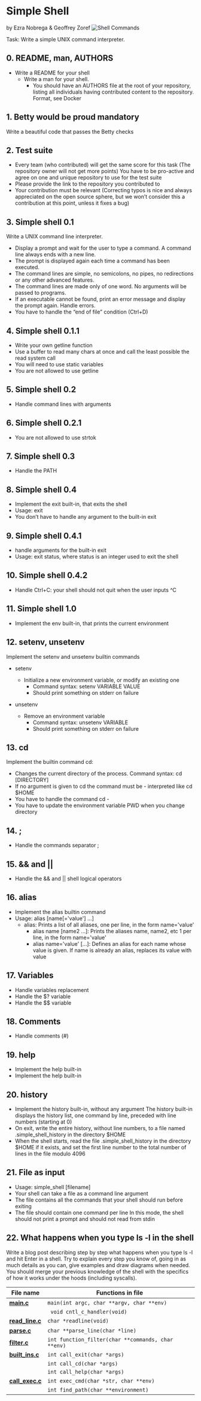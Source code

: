 # Simple Shell
by Ezra Nobrega & Geoffrey Zoref
![Shell Commands](https://www.guru99.com/images/ShellScripting.png)

Task: Write a simple UNIX command interpreter.

## 0. README, man, AUTHORS
  - Write a README for your shell
    - Write a man for your shell.
      - You should have an AUTHORS file at the root of your repository, listing all individuals having contributed content to the repository. Format, see Docker

## 1. Betty would be proud mandatory
Write a beautiful code that passes the Betty checks

## 2. Test suite
- Every team (who contributed) will get the same score for this task (The repository owner will not get more points)
You have to be pro-active and agree on one and unique repository to use for the test suite
- Please provide the link to the repository you contributed to
- Your contribution must be relevant (Correcting typos is nice and always appreciated on the open source sphere, but we won’t consider this a contribution at this point, unless it fixes a bug)

## 3. Simple shell 0.1
Write a UNIX command line interpreter.
- Display a prompt and wait for the user to type a command. A command line always ends with a new line.
- The prompt is displayed again each time a command has been executed.
- The command lines are simple, no semicolons, no pipes, no redirections or any other advanced features.
- The command lines are made only of one word. No arguments will be passed to programs.
- If an executable cannot be found, print an error message and display the prompt again.
Handle errors.
- You have to handle the “end of file” condition (Ctrl+D)

## 4. Simple shell 0.1.1
- Write your own getline function
- Use a buffer to read many chars at once and call the least possible the read system call
- You will need to use static variables
- You are not allowed to use getline

## 5. Simple shell 0.2
- Handle command lines with arguments

## 6. Simple shell 0.2.1
- You are not allowed to use strtok

## 7. Simple shell 0.3
- Handle the PATH

## 8. Simple shell 0.4
- Implement the exit built-in, that exits the shell
- Usage: exit
- You don’t have to handle any argument to the built-in exit

## 9. Simple shell 0.4.1
- handle arguments for the built-in exit
- Usage: exit status, where status is an integer used to exit the shell

## 10. Simple shell 0.4.2
- Handle Ctrl+C: your shell should not quit when the user inputs ^C

## 11. Simple shell 1.0
- Implement the env built-in, that prints the current environment

## 12. setenv, unsetenv
Implement the setenv and unsetenv builtin commands
* setenv
    * Initialize a new environment variable, or modify an existing one
        * Command syntax: setenv VARIABLE VALUE
	    * Should print something on stderr on failure

* unsetenv
    *  Remove an environment variable
        * Command syntax: unsetenv VARIABLE
	    * Should print something on stderr on failure

## 13. cd
Implement the builtin command cd:

- Changes the current directory of the process.
Command syntax: cd [DIRECTORY]
- If no argument is given to cd the command must be - interpreted like cd $HOME
- You have to handle the command cd -
- You have to update the environment variable PWD when you change directory

## 14. ;
- Handle the commands separator ;

## 15. && and ||
- Handle the && and || shell logical operators

## 16. alias
* Implement the alias builtin command
* Usage: alias [name[='value'] ...]
    * alias: Prints a list of all aliases, one per line, in the form name='value'
        * alias name [name2 ...]: Prints the aliases name, name2, etc 1 per line, in the form name='value'
	    * alias name='value' [...]: Defines an alias for each name whose value is given. If name is already an alias, replaces its value with value

## 17. Variables
- Handle variables replacement
- Handle the $? variable
- Handle the $$ variable

## 18. Comments
- Handle comments (#)

## 19. help
- Implement the help built-in
- Implement the help built-in

## 20. history
- Implement the history built-in, without any argument
The history built-in displays the history list, one command by line, preceded with line numbers (starting at 0)
- On exit, write the entire history, without line numbers, to a file named .simple_shell_history in the directory $HOME
- When the shell starts, read the file .simple_shell_history in the directory $HOME if it exists, and set the first line number to the total number of lines in the file modulo 4096

## 21. File as input
- Usage: simple_shell [filename]
- Your shell can take a file as a command line argument
- The file contains all the commands that your shell should run before exiting
- The file should contain one command per line
In this mode, the shell should not print a prompt and should not read from stdin

## 22. What happens when you type ls -l in the shell
Write a blog post describing step by step what happens when you type ls -l and hit Enter in a shell. Try to explain every step you know of, going in as much details as you can, give examples and draw diagrams when needed. You should merge your previous knowledge of the shell with the specifics of how it works under the hoods (including syscalls).


| File name | Functions in file|
| ------ | ------ |
| [**main.c**](main.c) |``` main(int argc, char **argv, char **env) ```
|        |``` void cntl_c_handler(void)```
| [**read_line.c**](read_line.c) | ```char *readline(void)``` |
| [**parse.c**](parse.c) |```char **parse_line(char *line)``` |
| [**filter.c**](filter.c) | ```int function_filter(char **commands, char **env)```  |
| [**built_ins.c**](built_ins.c) | ```int call_exit(char *args)```  |
|             | ```int call_cd(char *args)```  |
|             | ```int call_help(char *args)```  |
| [**call_exec.c**](call_exec.c) | ```int exec_cmd(char *str, char **env)``` |
|             | ```int find_path(char **environment)```  |
